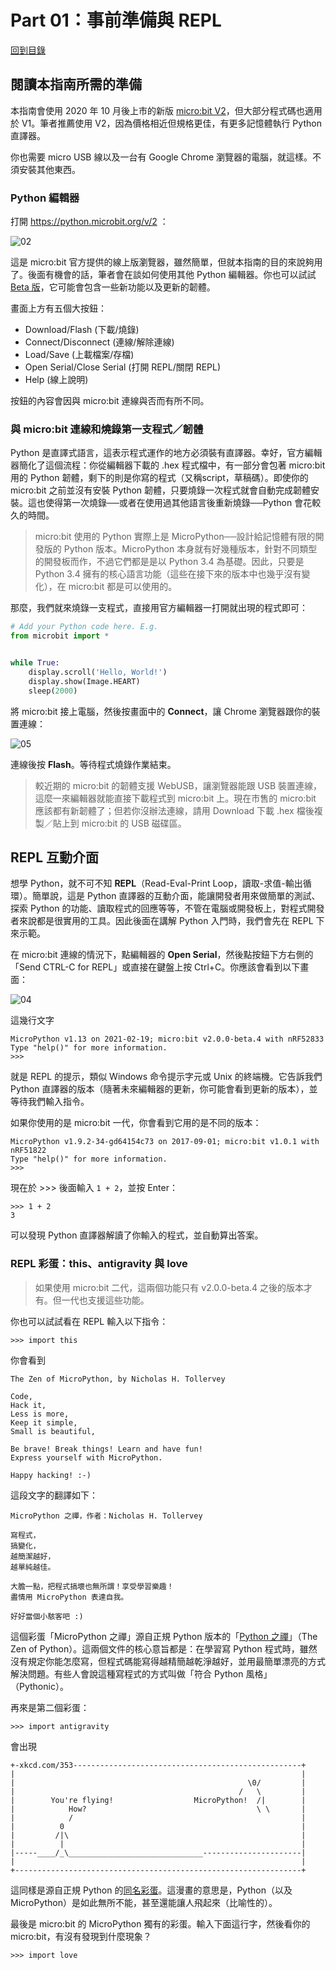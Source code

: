 # Part 01：事前準備與 REPL

[回到目錄](https://github.com/alankrantas/learn-python-on-microbit-guide/blob/main/README.md)

## 閱讀本指南所需的準備

本指南會使用 2020 年 10 月後上市的新版 [micro:bit V2](https://microbit.org/zh-tw/new-microbit/)，但大部分程式碼也適用於 V1。筆者推薦使用 V2，因為價格相近但規格更佳，有更多記憶體執行 Python 直譯器。

你也需要 micro USB 線以及一台有 Google Chrome 瀏覽器的電腦，就這樣。不須安裝其他東西。

### Python 編輯器

打開 https://python.microbit.org/v/2 ：

![02](https://user-images.githubusercontent.com/44191076/107118877-baae6b80-68be-11eb-8bda-aa8013b3698f.png)

這是 micro:bit 官方提供的線上版瀏覽器，雖然簡單，但就本指南的目的來說夠用了。後面有機會的話，筆者會在談如何使用其他 Python 編輯器。你也可以試試[Beta 版](https://python.microbit.org/v/beta)，它可能會包含一些新功能以及更新的韌體。

畫面上方有五個大按鈕：

* Download/Flash (下載/燒錄)
* Connect/Disconnect (連線/解除連線)
* Load/Save (上載檔案/存檔)
* Open Serial/Close Serial (打開 REPL/關閉 REPL)
* Help (線上說明)

按鈕的內容會因與 micro:bit 連線與否而有所不同。

### 與 micro:bit 連線和燒錄第一支程式／韌體

Python 是直譯式語言，這表示程式運作的地方必須裝有直譯器。幸好，官方編輯器簡化了這個流程：你從編輯器下載的 .hex 程式檔中，有一部分會包著 micro:bit 用的 Python 韌體，剩下的則是你寫的程式（又稱script，草稿碼）。即使你的 micro:bit 之前並沒有安裝 Python 韌體，只要燒錄一次程式就會自動完成韌體安裝。這也使得第一次燒錄──或者在使用過其他語言後重新燒錄──Python 會花較久的時間。

> micro:bit 使用的 Python 實際上是 MicroPython──設計給記憶體有限的開發版的 Python 版本。MicroPython 本身就有好幾種版本，針對不同類型的開發板而作，不過它們都是是以 Python 3.4 為基礎。因此，只要是 Python 3.4 擁有的核心語言功能（這些在接下來的版本中也幾乎沒有變化），在 micro:bit 都是可以使用的。

那麼，我們就來燒錄一支程式，直接用官方編輯器一打開就出現的程式即可：

```python
# Add your Python code here. E.g.
from microbit import *


while True:
    display.scroll('Hello, World!')
    display.show(Image.HEART)
    sleep(2000)
```

將 micro:bit 接上電腦，然後按畫面中的 **Connect**，讓 Chrome 瀏覽器跟你的裝置連線：

![05](https://user-images.githubusercontent.com/44191076/107119477-c4d26900-68c2-11eb-94fd-6ad62ec2e567.png)

連線後按 **Flash**。等待程式燒錄作業結束。

> 較近期的 micro:bit 的韌體支援 WebUSB，讓瀏覽器能跟 USB 裝置連線，這麼一來編輯器就能直接下載程式到 micro:bit 上。現在市售的 micro:bit 應該都有新韌體了；但若你沒辦法連線，請用 Download 下載 .hex 檔後複製／貼上到 micro:bit 的 USB 磁碟區。

## REPL 互動介面

想學 Python，就不可不知 **REPL**（Read-Eval-Print Loop，讀取-求值-輸出循環）。簡單說，這是 Python 直譯器的互動介面，能讓開發者用來做簡單的測試、探索 Python 的功能、讀取程式的回應等等，不管在電腦或開發板上，對程式開發者來說都是很實用的工具。因此後面在講解 Python 入門時，我們會先在 REPL 下來示範。

在 micro:bit 連線的情況下，點編輯器的 **Open Serial**，然後點按鈕下方右側的「Send CTRL-C for REPL」或直接在鍵盤上按 Ctrl+C。你應該會看到以下畫面：

![04](https://user-images.githubusercontent.com/44191076/107119544-44603800-68c3-11eb-9f0a-6305b40195ea.png)

這幾行文字

```
MicroPython v1.13 on 2021-02-19; micro:bit v2.0.0-beta.4 with nRF52833
Type "help()" for more information.
>>> 
```

就是 REPL 的提示，類似 Windows 命令提示字元或 Unix 的終端機。它告訴我們 Python 直譯器的版本（隨著未來編輯器的更新，你可能會看到更新的版本），並等待我們輸入指令。

如果你使用的是 micro:bit 一代，你會看到它用的是不同的版本：

```
MicroPython v1.9.2-34-gd64154c73 on 2017-09-01; micro:bit v1.0.1 with nRF51822
Type "help()" for more information.
>>> 
```

現在於 >>> 後面輸入 ```1 + 2```，並按 Enter：

```
>>> 1 + 2
3
```

可以發現 Python 直譯器解讀了你輸入的程式，並自動算出答案。

### REPL 彩蛋：this、antigravity 與 love

> 如果使用 micro:bit 二代，這兩個功能只有 v2.0.0-beta.4 之後的版本才有。但一代也支援這些功能。

你也可以試試看在 REPL 輸入以下指令：

```
>>> import this
```

你會看到

```
The Zen of MicroPython, by Nicholas H. Tollervey

Code,
Hack it,
Less is more,
Keep it simple,
Small is beautiful,

Be brave! Break things! Learn and have fun!
Express yourself with MicroPython.

Happy hacking! :-)
```

這段文字的翻譯如下：

```
MicroPython 之禪，作者：Nicholas H. Tollervey

寫程式，
搞變化，
越簡潔越好，
越單純越佳。

大膽一點，把程式搞壞也無所謂！享受學習樂趣！
盡情用 MicroPython 表達自我。

好好當個小駭客吧 :)
```

這個彩蛋「MicroPython 之禪」源自正規 Python 版本的「[Python 之禪](https://zh.wikipedia.org/zh-tw/Python%E4%B9%8B%E7%A6%85)」（The Zen of Python）。這兩個文件的核心意旨都是：在學習寫 Python 程式時，雖然沒有規定你能怎麼寫，但程式碼能寫得越精簡越乾淨越好，並用最簡單漂亮的方式解決問題。有些人會說這種寫程式的方式叫做「符合 Python 風格」（Pythonic）。

再來是第二個彩蛋：

```
>>> import antigravity
```

會出現

```
+-xkcd.com/353---------------------------------------------------+
|                                                                |
|                                                    \0/         |
|                                                  /   \         |
|        You're flying!                  MicroPython!  /|        |
|            How?                                      \ \       |
|            /                                                   |
|          0                                                     |
|         /|\                                                    |
|          |                                                     |
|-----____/_\______________________________----------------------|
|                                                                |
+----------------------------------------------------------------+
```

這同樣是源自正規 Python 的[同名彩蛋](https://xkcd.com/353/)。這漫畫的意思是，Python（以及 MicroPython）是如此無所不能，甚至還能讓人飛起來（比喻性的）。

最後是 micro:bit 的 MicroPython 獨有的彩蛋。輸入下面這行字，然後看你的 micro:bit，有沒有發現到什麼現象？

```
>>> import love
```
